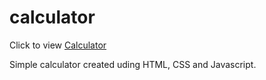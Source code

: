 # calculator
Click to view <a href = 'https://shivansh-thakur.github.io/calculator/'> Calculator </a>

Simple calculator created uding HTML, CSS and Javascript.
